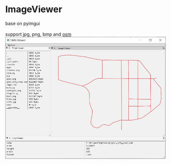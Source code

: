 # ImageViewer
base on pyimgui  </br>  
support jpg, png, bmp and [osm](https://www.openstreetmap.org/)
![img](https://github.com/kuzen/ImageViewer/blob/master/image/software.jpg)
